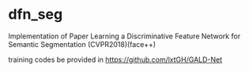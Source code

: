 # dfn_seg
Implementation of Paper Learning a Discriminative Feature Network for Semantic Segmentation (CVPR2018)(face++)

training codes be provided in https://github.com/lxtGH/GALD-Net
